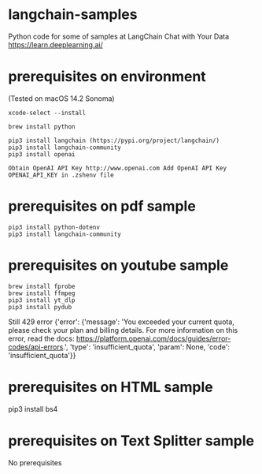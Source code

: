 # langchain-samples
Python code for some of samples at LangChain Chat with Your Data https://learn.deeplearning.ai/


# prerequisites on environment
(Tested on macOS 14.2 Sonoma)

	xcode-select --install

	brew install python

	pip3 install langchain (https://pypi.org/project/langchain/)
	pip3 install langchain-community
	pip3 install openai

	Obtain OpenAI API Key http://www.openai.com Add OpenAI API Key OPENAI_API_KEY in .zshenv file


# prerequisites on pdf sample
	pip3 install python-dotenv
	pip3 install langchain-community

 
# prerequisites on youtube sample
	brew install fprobe
	brew install ffmpeg
	pip3 install yt_dlp
	pip3 install pydub
	
Still 429 error {'error': {'message': 'You exceeded your current quota, please check your plan and billing details. For more information on this error, read the docs: https://platform.openai.com/docs/guides/error-codes/api-errors.', 'type': 'insufficient_quota', 'param': None, 'code': 'insufficient_quota'}}


# prerequisites on HTML sample
pip3 install bs4

# prerequisites on Text Splitter sample
No prerequisites
